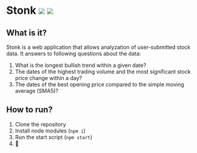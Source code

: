 # Stonk <a href="https://codeclimate.com/github/vanhanenjjv/Stonk/maintainability"><img src="https://api.codeclimate.com/v1/badges/440f60612e2965b6249c/maintainability" /></a> <img src="https://hit-counter.vanhanen.workers.dev?tag=github|vanhanenjjv|stonk" />

## What is it?

Stonk is a web application that allows analyzation of user-submitted stock data. It answers to following questions about the data:

1. What is the longest bullish trend within a given date?
2. The dates of the highest trading volume and the most significant stock price change within a day?
3. The dates of the best opening price compared to the simple moving average (SMA5)?


## How to run?

1. Clone the repository
2. Install node modules (`npm i`)
3. Run the start script (`npm start`)
4. 🚀
